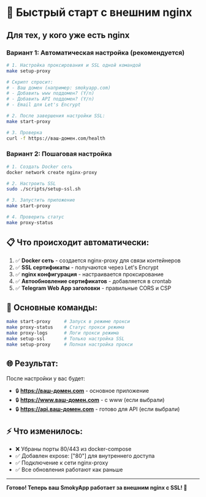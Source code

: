 # 🚀 Быстрый старт с внешним nginx

## Для тех, у кого уже есть nginx

### Вариант 1: Автоматическая настройка (рекомендуется)

```bash
# 1. Настройка проксирования и SSL одной командой
make setup-proxy

# Скрипт спросит:
# - Ваш домен (например: smokyapp.com)
# - Добавить www поддомен? (Y/n)
# - Добавить API поддомен? (Y/n)  
# - Email для Let's Encrypt

# 2. После завершения настройки SSL:
make start-proxy

# 3. Проверка
curl -f https://ваш-домен.com/health
```

### Вариант 2: Пошаговая настройка

```bash
# 1. Создать Docker сеть
docker network create nginx-proxy

# 2. Настроить SSL
sudo ./scripts/setup-ssl.sh

# 3. Запустить приложение
make start-proxy

# 4. Проверить статус
make proxy-status
```

## 📋 Что происходит автоматически:

1. ✅ **Docker сеть** - создается nginx-proxy для связи контейнеров
2. ✅ **SSL сертификаты** - получаются через Let's Encrypt  
3. ✅ **nginx конфигурация** - настраивается проксирование
4. ✅ **Автообновление сертификатов** - добавляется в crontab
5. ✅ **Telegram Web App заголовки** - правильные CORS и CSP

## 🔧 Основные команды:

```bash
make start-proxy     # Запуск в режиме прокси
make proxy-status    # Статус прокси режима  
make proxy-logs      # Логи прокси режима
make setup-ssl       # Только настройка SSL
make setup-proxy     # Полная настройка прокси
```

## 🌐 Результат:

После настройки у вас будет:

- 🔒 **https://ваш-домен.com** - основное приложение
- 🔒 **https://www.ваш-домен.com** - с www (если выбрали)
- 🔒 **https://api.ваш-домен.com** - готово для API (если выбрали)

## ⚡ Что изменилось:

- ❌ Убраны порты 80/443 из docker-compose  
- ✅ Добавлен expose: ["80"] для внутреннего доступа
- ✅ Подключение к сети nginx-proxy
- ✅ Все обновления работают как раньше

---

**Готово! Теперь ваш SmokyApp работает за внешним nginx с SSL! 🎉**
